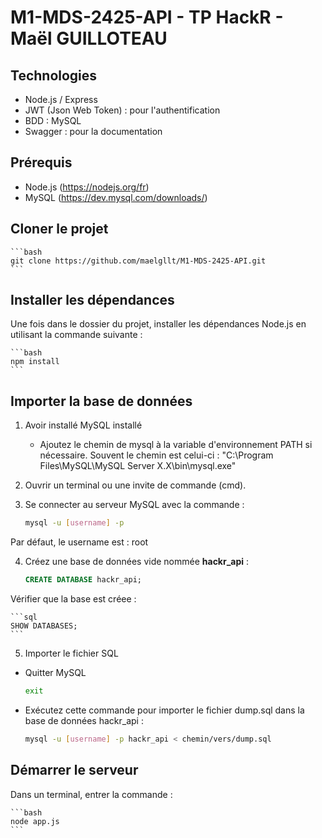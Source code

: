 # M1-MDS-2425-API - TP HackR - Maël GUILLOTEAU

## Technologies

- Node.js / Express
- JWT (Json Web Token) : pour l'authentification
- BDD : MySQL
- Swagger : pour la documentation

## Prérequis
- Node.js (https://nodejs.org/fr)
- MySQL (https://dev.mysql.com/downloads/)

## Cloner le projet

    ```bash
    git clone https://github.com/maelgllt/M1-MDS-2425-API.git
    ```

## Installer les dépendances
Une fois dans le dossier du projet, installer les dépendances Node.js en utilisant la commande suivante :

    ```bash
    npm install
    ```

## Importer la base de données
1. Avoir installé MySQL installé
    - Ajoutez le chemin de mysql à la variable d'environnement PATH si nécessaire. Souvent le chemin est celui-ci : "C:\Program Files\MySQL\MySQL Server X.X\bin\mysql.exe"

2. Ouvrir un terminal ou une invite de commande (cmd).

3. Se connecter au serveur MySQL avec la commande :

   ```bash
   mysql -u [username] -p
   ```

Par défaut, le username est : root

4. Créez une base de données vide nommée **hackr_api** :

    ```sql
    CREATE DATABASE hackr_api;
    ```

Vérifier que la base est créee : 

    ```sql
    SHOW DATABASES;
    ```

5. Importer le fichier SQL
- Quitter MySQL

    ```bash
    exit
    ```

- Exécutez cette commande pour importer le fichier dump.sql dans la base de données hackr_api :

    ```bash
    mysql -u [username] -p hackr_api < chemin/vers/dump.sql
    ```

## Démarrer le serveur
Dans un terminal, entrer la commande :

    ```bash
    node app.js
    ```